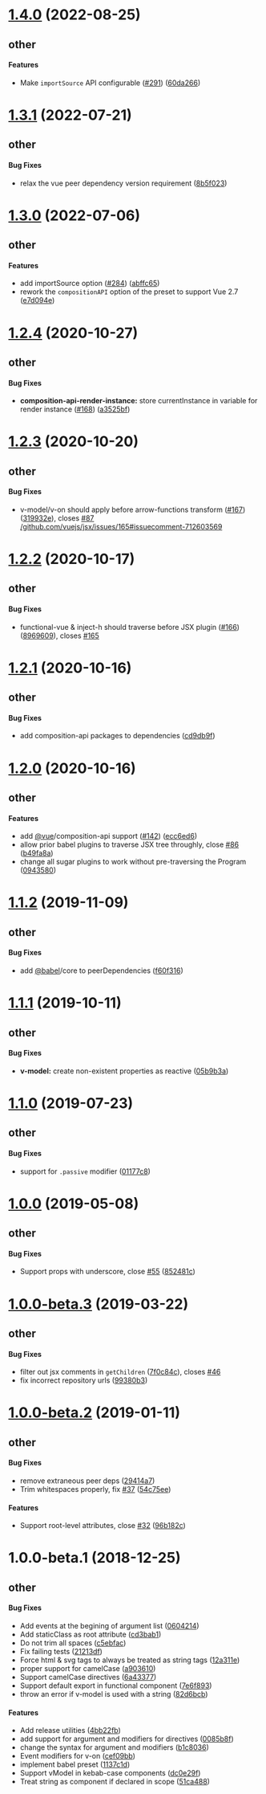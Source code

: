 # [1.4.0](https://github.com/vuejs/jsx-vue2/compare/v1.3.1...v1.4.0) (2022-08-25)

## other

#### Features

* Make `importSource` API configurable ([#291](https://github.com/vuejs/jsx-vue2/issues/291)) ([60da266](https://github.com/vuejs/jsx-vue2/commit/60da266))



# [1.3.1](https://github.com/vuejs/jsx-vue2/compare/v1.3.0...v1.3.1) (2022-07-21)

## other

#### Bug Fixes

* relax the vue peer dependency version requirement ([8b5f023](https://github.com/vuejs/jsx-vue2/commit/8b5f023))



# [1.3.0](https://github.com/vuejs/jsx-vue2/compare/v1.2.4...v1.3.0) (2022-07-06)

## other

#### Features

* add importSource option ([#284](https://github.com/vuejs/jsx-vue2/issues/284)) ([abffc65](https://github.com/vuejs/jsx-vue2/commit/abffc65))
* rework the `compositionAPI` option of the preset to support Vue 2.7 ([e7d094e](https://github.com/vuejs/jsx-vue2/commit/e7d094e))



# [1.2.4](https://github.com/vuejs/jsx-vue2/compare/v1.2.3...v1.2.4) (2020-10-27)

## other

#### Bug Fixes

* **composition-api-render-instance:** store currentInstance in variable for render instance ([#168](https://github.com/vuejs/jsx-vue2/issues/168)) ([a3525bf](https://github.com/vuejs/jsx-vue2/commit/a3525bf))



# [1.2.3](https://github.com/vuejs/jsx-vue2/compare/v1.2.2...v1.2.3) (2020-10-20)

## other

#### Bug Fixes

* v-model/v-on should apply before arrow-functions transform ([#167](https://github.com/vuejs/jsx-vue2/issues/167)) ([319932e](https://github.com/vuejs/jsx-vue2/commit/319932e)), closes [#87](https://github.com/vuejs/jsx-vue2/issues/87) [/github.com/vuejs/jsx/issues/165#issuecomment-712603569](https://github.com//github.com/vuejs/jsx/issues/165/issues/issuecomment-712603569)



# [1.2.2](https://github.com/vuejs/jsx-vue2/compare/v1.2.1...v1.2.2) (2020-10-17)

## other

#### Bug Fixes

* functional-vue & inject-h should traverse before JSX plugin ([#166](https://github.com/vuejs/jsx-vue2/issues/166)) ([8969609](https://github.com/vuejs/jsx-vue2/commit/8969609)), closes [#165](https://github.com/vuejs/jsx-vue2/issues/165)



# [1.2.1](https://github.com/vuejs/jsx-vue2/compare/v1.2.0...v1.2.1) (2020-10-16)

## other

#### Bug Fixes

* add composition-api packages to dependencies ([cd9db9f](https://github.com/vuejs/jsx-vue2/commit/cd9db9f))



# [1.2.0](https://github.com/vuejs/jsx-vue2/compare/v1.1.2...v1.2.0) (2020-10-16)

## other

#### Features

* add [@vue](https://github.com/vue)/composition-api support ([#142](https://github.com/vuejs/jsx-vue2/issues/142)) ([ecc6ed6](https://github.com/vuejs/jsx-vue2/commit/ecc6ed6))
* allow prior babel plugins to traverse JSX tree throughly, close [#86](https://github.com/vuejs/jsx-vue2/issues/86) ([b49fa8a](https://github.com/vuejs/jsx-vue2/commit/b49fa8a))
* change all sugar plugins to work without pre-traversing the Program ([0943580](https://github.com/vuejs/jsx-vue2/commit/0943580))



# [1.1.2](https://github.com/vuejs/jsx-vue2/compare/v1.1.1...v1.1.2) (2019-11-09)

## other

#### Bug Fixes

* add [@babel](https://github.com/babel)/core to peerDependencies ([f60f316](https://github.com/vuejs/jsx-vue2/commit/f60f316))



# [1.1.1](https://github.com/vuejs/jsx-vue2/compare/v1.1.0...v1.1.1) (2019-10-11)

## other

#### Bug Fixes

* **v-model:** create non-existent properties as reactive ([05b9b3a](https://github.com/vuejs/jsx-vue2/commit/05b9b3a))



# [1.1.0](https://github.com/vuejs/jsx-vue2/compare/v1.0.0...v1.1.0) (2019-07-23)

## other

#### Bug Fixes

* support for `.passive` modifier ([01177c8](https://github.com/vuejs/jsx-vue2/commit/01177c8))



# [1.0.0](https://github.com/vuejs/jsx-vue2/compare/v1.0.0-beta.3...v1.0.0) (2019-05-08)

## other

#### Bug Fixes

* Support props with underscore, close [#55](https://github.com/vuejs/jsx-vue2/issues/55) ([852481c](https://github.com/vuejs/jsx-vue2/commit/852481c))



# [1.0.0-beta.3](https://github.com/vuejs/jsx-vue2/compare/v1.0.0-beta.2...v1.0.0-beta.3) (2019-03-22)

## other

#### Bug Fixes

* filter out jsx comments in `getChildren` ([7f0c84c](https://github.com/vuejs/jsx-vue2/commit/7f0c84c)), closes [#46](https://github.com/vuejs/jsx-vue2/issues/46)
* fix incorrect repository urls ([99380b3](https://github.com/vuejs/jsx-vue2/commit/99380b3))



# [1.0.0-beta.2](https://github.com/vuejs/jsx-vue2/compare/v1.0.0-beta.1...v1.0.0-beta.2) (2019-01-11)

## other

#### Bug Fixes

* remove extraneous peer deps ([29414a7](https://github.com/vuejs/jsx-vue2/commit/29414a7))
* Trim whitespaces properly, fix [#37](https://github.com/vuejs/jsx-vue2/issues/37) ([54c75ee](https://github.com/vuejs/jsx-vue2/commit/54c75ee))
#### Features

* Support root-level attributes, close [#32](https://github.com/vuejs/jsx-vue2/issues/32) ([96b182c](https://github.com/vuejs/jsx-vue2/commit/96b182c))



# 1.0.0-beta.1 (2018-12-25)

## other

#### Bug Fixes

* Add events at the begining of argument list ([0604214](https://github.com/vuejs/jsx-vue2/commit/0604214))
* Add staticClass as root attribute ([cd3bab1](https://github.com/vuejs/jsx-vue2/commit/cd3bab1))
* Do not trim all spaces ([c5ebfac](https://github.com/vuejs/jsx-vue2/commit/c5ebfac))
* Fix failing tests ([21213df](https://github.com/vuejs/jsx-vue2/commit/21213df))
* Force html & svg tags to always be treated as string tags ([12a311e](https://github.com/vuejs/jsx-vue2/commit/12a311e))
* proper support for camelCase ([a903610](https://github.com/vuejs/jsx-vue2/commit/a903610))
* Support camelCase directives ([6a43377](https://github.com/vuejs/jsx-vue2/commit/6a43377))
* Support default export in functional component ([7e6f893](https://github.com/vuejs/jsx-vue2/commit/7e6f893))
* throw an error if v-model is used with a string ([82d6bcb](https://github.com/vuejs/jsx-vue2/commit/82d6bcb))
#### Features

* Add release utilities ([4bb22fb](https://github.com/vuejs/jsx-vue2/commit/4bb22fb))
* add support for argument and modifiers for directives ([0085b8f](https://github.com/vuejs/jsx-vue2/commit/0085b8f))
* change the syntax for argument and modifiers ([b1c8036](https://github.com/vuejs/jsx-vue2/commit/b1c8036))
* Event modifiers for v-on ([cef09bb](https://github.com/vuejs/jsx-vue2/commit/cef09bb))
* implement babel preset ([1137c1d](https://github.com/vuejs/jsx-vue2/commit/1137c1d))
* Support vModel in kebab-case components ([dc0e29f](https://github.com/vuejs/jsx-vue2/commit/dc0e29f))
* Treat string as component if declared in scope ([51ca488](https://github.com/vuejs/jsx-vue2/commit/51ca488))




